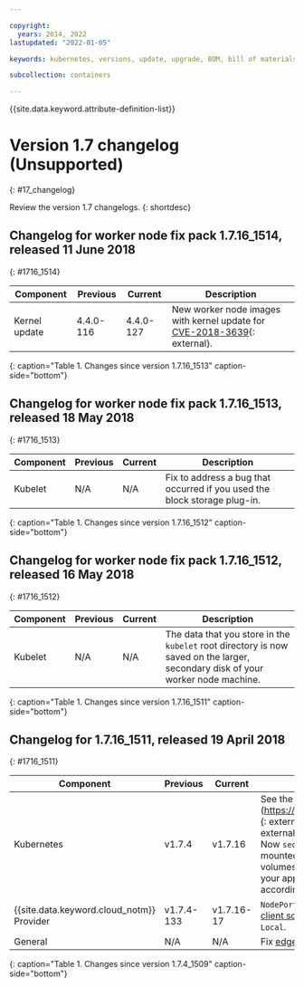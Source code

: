 ```yaml
---

copyright:
  years: 2014, 2022
lastupdated: "2022-01-05"

keywords: kubernetes, versions, update, upgrade, BOM, bill of materials, versions, patch

subcollection: containers

---
```


{{site.data.keyword.attribute-definition-list}}



# Version 1.7 changelog (Unsupported)
{: #17_changelog}

Review the version 1.7 changelogs.
{: shortdesc}

## Changelog for worker node fix pack 1.7.16_1514, released 11 June 2018
{: #1716_1514}

| Component | Previous | Current | Description |
| -------------- | -------------- | -------------- | ------------- |
| Kernel update | 4.4.0-116 | 4.4.0-127 | New worker node images with kernel update for [CVE-2018-3639](http://cve.mitre.org/cgi-bin/cvename.cgi?name=CVE-2018-3639){: external}. |
{: caption="Table 1. Changes since version 1.7.16_1513" caption-side="bottom"}


## Changelog for worker node fix pack 1.7.16_1513, released 18 May 2018
{: #1716_1513}

| Component | Previous | Current | Description |
| -------------- | -------------- | -------------- | ------------- |
| Kubelet | N/A | N/A | Fix to address a bug that occurred if you used the block storage plug-in. |
{: caption="Table 1. Changes since version 1.7.16_1512" caption-side="bottom"}


## Changelog for worker node fix pack 1.7.16_1512, released 16 May 2018
{: #1716_1512}

| Component | Previous | Current | Description |
| -------------- | -------------- | -------------- | ------------- |
| Kubelet | N/A | N/A | The data that you store in the `kubelet` root directory is now saved on the larger, secondary disk of your worker node machine. |
{: caption="Table 1. Changes since version 1.7.16_1511" caption-side="bottom"}


## Changelog for 1.7.16_1511, released 19 April 2018
{: #1716_1511}

| Component | Previous | Current | Description |
| -------------- | -------------- | -------------- | ------------- |
| Kubernetes | v1.7.4 | v1.7.16 | See the [Kubernetes release notes](https://github.com/kubernetes/kubernetes/releases/tag/v1.7.16]{: external}. This release addresses [CVE-2017-1002101](https://cve.mitre.org/cgi-bin/cvename.cgi?name=CVE-2017-1002101){: external} and [CVE-2017-1002102](https://cve.mitre.org/cgi-bin/cvename.cgi?name=CVE-2017-1002102){: external} vulnerabilities.   \n Now `secret`, `configMap`, `downwardAPI`, and projected volumes are mounted as read-only. Previously, apps could write data to these volumes, but the system could automatically revert the data. If your apps rely on the previous insecure behavior, modify them accordingly. |
| {{site.data.keyword.cloud_notm}} Provider | v1.7.4-133 | v1.7.16-17 | `NodePort` and `LoadBalancer` services now support [preserving the client source IP](/docs/containers?topic=containers-loadbalancer#lb_source_ip) by setting `service.spec.externalTrafficPolicy` to `Local`. |
| General | N/A | N/A | Fix [edge node](/docs/containers?topic=containers-edge#edge) toleration setup for older clusters. |
{: caption="Table 1. Changes since version 1.7.4_1509" caption-side="bottom"}
